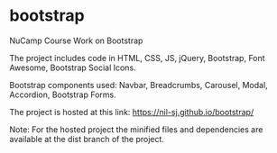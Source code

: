 # bootstrap
NuCamp Course Work on Bootstrap

The project includes code in HTML, CSS, JS, jQuery, Bootstrap, Font Awesome, Bootstrap Social Icons.

Bootstrap components used: Navbar, Breadcrumbs, Carousel, Modal, Accordion, Bootstrap Forms. 

The project is hosted at this link: https://nil-sj.github.io/bootstrap/

Note: For the hosted project the minified files and dependencies are available at the dist branch of the project.
